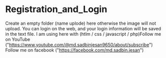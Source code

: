 # Registration_and_Login
Create an empty folder (name uplode) here otherwise the image will not upload.
You can login on the web, and your login information will be saved in the text file. I am using here with (htlm / css / javascript / php)Follow me on YouTube ("https://www.youtube.com/@md.sadbinjesan9650/about/subscribe")
Follow me on facebook ("https://facebook.com/md.sadbin.jesan")

